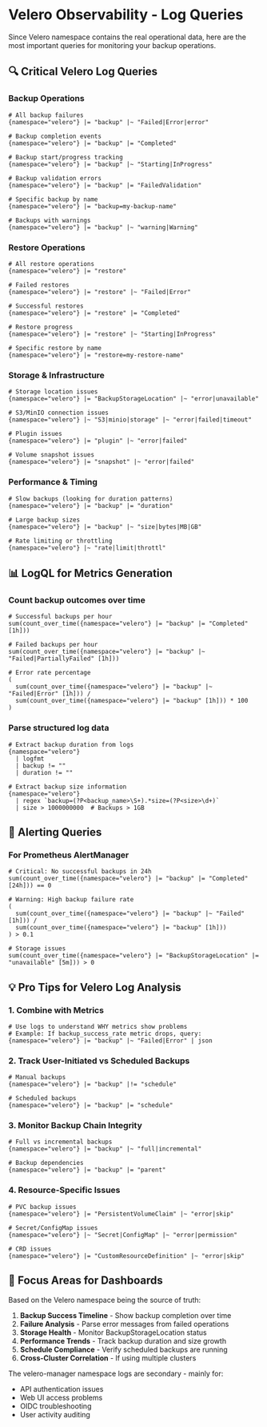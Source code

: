 # Velero Observability - Log Queries

Since Velero namespace contains the real operational data, here are the most important queries for monitoring your backup operations.

## 🔍 **Critical Velero Log Queries**

### Backup Operations

```logql
# All backup failures
{namespace="velero"} |= "backup" |~ "Failed|Error|error"

# Backup completion events
{namespace="velero"} |= "backup" |= "Completed" 

# Backup start/progress tracking
{namespace="velero"} |= "backup" |~ "Starting|InProgress"

# Backup validation errors
{namespace="velero"} |= "backup" |= "FailedValidation"

# Specific backup by name
{namespace="velero"} |= "backup=my-backup-name"

# Backups with warnings
{namespace="velero"} |= "backup" |~ "warning|Warning"
```

### Restore Operations

```logql
# All restore operations
{namespace="velero"} |= "restore"

# Failed restores
{namespace="velero"} |= "restore" |~ "Failed|Error"

# Successful restores  
{namespace="velero"} |= "restore" |= "Completed"

# Restore progress
{namespace="velero"} |= "restore" |~ "Starting|InProgress"

# Specific restore by name
{namespace="velero"} |= "restore=my-restore-name"
```

### Storage & Infrastructure

```logql
# Storage location issues
{namespace="velero"} |= "BackupStorageLocation" |~ "error|unavailable"

# S3/MinIO connection issues
{namespace="velero"} |~ "S3|minio|storage" |~ "error|failed|timeout"

# Plugin issues
{namespace="velero"} |= "plugin" |~ "error|failed"

# Volume snapshot issues
{namespace="velero"} |= "snapshot" |~ "error|failed"
```

### Performance & Timing

```logql
# Slow backups (looking for duration patterns)
{namespace="velero"} |= "backup" |= "duration"

# Large backup sizes
{namespace="velero"} |= "backup" |~ "size|bytes|MB|GB"

# Rate limiting or throttling
{namespace="velero"} |~ "rate|limit|throttl"
```

## 📊 **LogQL for Metrics Generation**

### Count backup outcomes over time

```logql
# Successful backups per hour
sum(count_over_time({namespace="velero"} |= "backup" |= "Completed" [1h]))

# Failed backups per hour
sum(count_over_time({namespace="velero"} |= "backup" |~ "Failed|PartiallyFailed" [1h]))

# Error rate percentage
(
  sum(count_over_time({namespace="velero"} |= "backup" |~ "Failed|Error" [1h])) /
  sum(count_over_time({namespace="velero"} |= "backup" [1h])) * 100
)
```

### Parse structured log data

```logql
# Extract backup duration from logs
{namespace="velero"} 
  | logfmt 
  | backup != "" 
  | duration != ""

# Extract backup size information
{namespace="velero"}
  | regex `backup=(?P<backup_name>\S+).*size=(?P<size>\d+)`
  | size > 1000000000  # Backups > 1GB
```

## 🚨 **Alerting Queries**

### For Prometheus AlertManager

```logql
# Critical: No successful backups in 24h
sum(count_over_time({namespace="velero"} |= "backup" |= "Completed" [24h])) == 0

# Warning: High backup failure rate
(
  sum(count_over_time({namespace="velero"} |= "backup" |~ "Failed" [1h])) /
  sum(count_over_time({namespace="velero"} |= "backup" [1h]))
) > 0.1

# Storage issues
sum(count_over_time({namespace="velero"} |= "BackupStorageLocation" |= "unavailable" [5m])) > 0
```

## 💡 **Pro Tips for Velero Log Analysis**

### 1. **Combine with Metrics**
```logql
# Use logs to understand WHY metrics show problems
# Example: If backup_success_rate metric drops, query:
{namespace="velero"} |= "backup" |~ "Failed|Error" | json
```

### 2. **Track User-Initiated vs Scheduled Backups**
```logql
# Manual backups
{namespace="velero"} |= "backup" |!= "schedule"

# Scheduled backups  
{namespace="velero"} |= "backup" |= "schedule"
```

### 3. **Monitor Backup Chain Integrity**
```logql
# Full vs incremental backups
{namespace="velero"} |= "backup" |~ "full|incremental"

# Backup dependencies
{namespace="velero"} |= "backup" |= "parent"
```

### 4. **Resource-Specific Issues**
```logql
# PVC backup issues
{namespace="velero"} |= "PersistentVolumeClaim" |~ "error|skip"

# Secret/ConfigMap issues
{namespace="velero"} |~ "Secret|ConfigMap" |~ "error|permission"

# CRD issues
{namespace="velero"} |= "CustomResourceDefinition" |~ "error|skip"
```

## 🎯 **Focus Areas for Dashboards**

Based on the Velero namespace being the source of truth:

1. **Backup Success Timeline** - Show backup completion over time
2. **Failure Analysis** - Parse error messages from failed operations
3. **Storage Health** - Monitor BackupStorageLocation status
4. **Performance Trends** - Track backup duration and size growth
5. **Schedule Compliance** - Verify scheduled backups are running
6. **Cross-Cluster Correlation** - If using multiple clusters

The velero-manager namespace logs are secondary - mainly for:
- API authentication issues
- Web UI access problems  
- OIDC troubleshooting
- User activity auditing